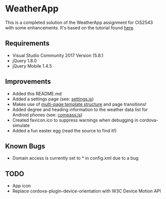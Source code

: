 # WeatherApp

This is a completed solution of the WeatherApp assignment for CIS2543 with some enhancements.  It's based on the tutorial found [here](https://docs.microsoft.com/en-us/visualstudio/cross-platform/tools-for-cordova/first-steps/build-your-first-app).

## Requirements

* Visual Studio Community 2017 Version 15.8.1
* jQuery 1.8.0
* jQuery Mobile 1.4.5

## Improvements

* Added this README.md
* Added a settings page (see: [settings.js](https://github.com/searlington5946/WeatherApp/blob/master/WeatherApp/www/scripts/settings.js))
* Makes use of [multi-page template structure](http://demos.jquerymobile.com/1.4.5/pages/) and page transitions!
* Added degree and heading information to the weather data list for Android phones (see: [compass.js](https://github.com/searlington5946/WeatherApp/blob/master/WeatherApp/merges/android/scripts/compass.js))
* Created favicon.ico to suppress warnings when debugging in cordova-simulate
* Added a fun easter egg (read the source to find it!)

## Known Bugs

* Domain access is currently set to * in config.xml due to a bug

## TODO

* App icon
* Replace cordova-plugin-device-orientation with W3C Device Motion API
